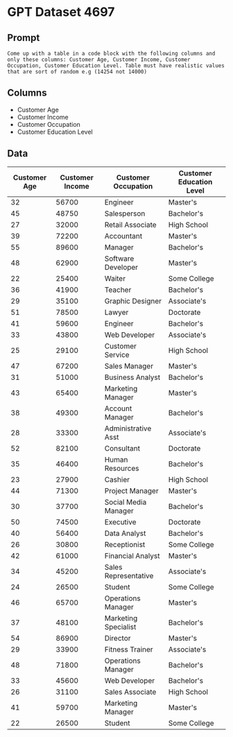 # GPT Dataset 4697
## Prompt
```
Come up with a table in a code block with the following columns and only these columns: Customer Age, Customer Income, Customer Occupation, Customer Education Level. Table must have realistic values that are sort of random e.g (14254 not 14000)
```
## Columns
- Customer Age
- Customer Income
- Customer Occupation
- Customer Education Level

## Data
| Customer Age | Customer Income | Customer Occupation | Customer Education Level |
|--------------|-----------------|---------------------|--------------------------|
| 32           | 56700           | Engineer             | Master's                 |
| 45           | 48750           | Salesperson          | Bachelor's               |
| 27           | 32000           | Retail Associate     | High School              |
| 39           | 72200           | Accountant           | Master's                 |
| 55           | 89600           | Manager              | Bachelor's               |
| 48           | 62900           | Software Developer   | Master's                 |
| 22           | 25400           | Waiter               | Some College             |
| 36           | 41900           | Teacher              | Bachelor's               |
| 29           | 35100           | Graphic Designer     | Associate's              |
| 51           | 78500           | Lawyer               | Doctorate                |
| 41           | 59600           | Engineer             | Bachelor's               |
| 33           | 43800           | Web Developer        | Associate's              |
| 25           | 29100           | Customer Service     | High School              |
| 47           | 67200           | Sales Manager        | Master's                 |
| 31           | 51000           | Business Analyst     | Bachelor's               |
| 43           | 65400           | Marketing Manager    | Master's                 |
| 38           | 49300           | Account Manager      | Bachelor's               |
| 28           | 33300           | Administrative Asst  | Associate's              |
| 52           | 82100           | Consultant           | Doctorate                |
| 35           | 46400           | Human Resources      | Bachelor's               |
| 23           | 27900           | Cashier              | High School              |
| 44           | 71300           | Project Manager      | Master's                 |
| 30           | 37700           | Social Media Manager | Bachelor's               |
| 50           | 74500           | Executive            | Doctorate                |
| 40           | 56400           | Data Analyst         | Bachelor's               |
| 26           | 30800           | Receptionist         | Some College             |
| 42           | 61000           | Financial Analyst    | Master's                 |
| 34           | 45200           | Sales Representative | Associate's              |
| 24           | 26500           | Student              | Some College             |
| 46           | 65700           | Operations Manager   | Master's                 |
| 37           | 48100           | Marketing Specialist | Bachelor's               |
| 54           | 86900           | Director             | Master's                 |
| 29           | 33900           | Fitness Trainer      | Associate's              |
| 48           | 71800           | Operations Manager   | Bachelor's               |
| 33           | 45600           | Web Developer        | Bachelor's               |
| 26           | 31100           | Sales Associate      | High School              |
| 41           | 59700           | Marketing Manager    | Master's                 |
| 22           | 26500           | Student              | Some College             |
